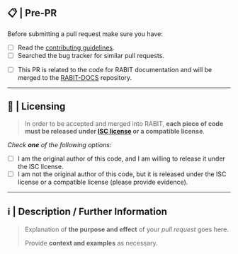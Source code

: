 <!--
# Please follow the guide below:
> You will be asked some questions, please read them carefully and answer honestly.
> Check all relevant boxes relevant to your pull request by adding an x to the square brackets: ([ ] => [x]).
> Use the preview tab to see what your pull request will actually look like.
-->

## 📋 | Pre-PR

Before submitting a pull request make sure you have:

- [ ] Read the [contributing guidelines](https://fit3170-fy-project-7.github.io/RABIT-DOCS/dev-guide/contributing.html).
- [ ] Searched the bug tracker for similar pull requests.

<!--
Please ensure that you opened a pull request to the correct repository. Otherwise your PR may be closed or ignored.

Frontend: https://github.com/FIT3170-FY-Project-7/RABIT-FRONTEND
Backend: https://github.com/FIT3170-FY-Project-7/RABIT-BACKEND
Common: https://github.com/FIT3170-FY-Project-7/RABIT-COMMON
Documentation: https://github.com/FIT3170-FY-Project-7/RABIT-DOCS

If your PR spans over multiple repositories, open a separate PR in each of them and mention the PRs in the additional context section below.
-->

- [ ] This PR is related to the code for RABIT documentation and will be merged to the [RABIT-DOCS](https://github.com/FIT3170-FY-Project-7/RABIT-DOCS) repository.

---

## 📄 | Licensing

> In order to be accepted and merged into RABIT, **each piece of code must be released under [ISC license](https://github.com/FIT3170-FY-Project-7/RABIT-DOCS/blob/main/LICENSE.md) or a compatible license**.
>

*Check **one** of the following options:*

- [ ] I am the original author of this code, and I am willing to release it under the ISC license.
- [ ] I am not the original author of this code, but it is released under the ISC license or a compatible license (please provide evidence).

---

## ℹ️ | Description / Further Information

> Explanation of __the purpose and effect__ of your *pull request* goes here.
>
> Provide __context and examples__ as necessary.

<!-- WRITE YOUR DESCRIPTION BELOW THIS COMMENT -->
